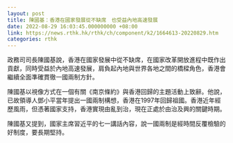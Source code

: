 ```yaml
---
layout: post
title: 陳國基：香港在國家發展從不缺席　也受益內地高速發展
date: 2022-08-29 16:03:45.000000000 +08:00
link: https://news.rthk.hk/rthk/ch/component/k2/1664613-20220829.htm
categories: rthk
---
```


政務司司長陳國基說，香港在國家發展中從不缺席，在國家改革開放進程中既作出貢獻，同時受益於內地高速發展，肩負起內地與世界各地之間的橋樑角色，香港會繼續全面準確貫徹一國兩制方針。

陳國基以視像方式在一個有關《南京條約》與香港回歸的主題活動上致辭。他說，已故領導人鄧小平當年提出一國兩制構想，香港在1997年回歸祖國。香港近年經歷風雨，但憑著國家支持，香港實現由亂到治，現在正處於由治及興的關鍵時期。

陳國基又提到，國家主席習近平的七一講話內容，說一國兩制是經時間反覆檢驗的好制度，要長期堅持。
